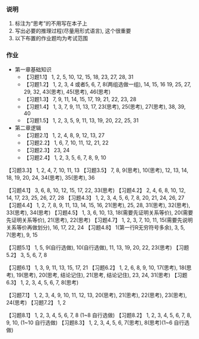 ### 说明
1. 标注为“思考”的不用写在本子上
2. 写出必要的推理过程(尽量用形式语言), 这个很重要
3. 以下布置的作业题均为考试范围

### 作业
* 第一章基础知识
  * 【习题1.1】 1, 2, 5, 10, 12, 15, 18, 23, 27, 28, 31 
  * 【习题1.2】 1, 2, 3, 4 或者5, 6, 7, 8(两组选做一组), 14, 15, 16 19, 25, 27, 29, 32, 43(思考), 45(思考), 46(思考) 
  * 【习题1.3】 7, 9, 11, 14, 15, 17, 19, 21, 22, 23, 28 
  * 【习题1.4】 1, 3, 7, 9, 11, 13, 17, 23(思考), 25(思考), 27(思考), 38, 39, 40  
  * 【习题1.5】 1, 2, 3, 5, 9, 11, 13, 19, 20, 22, 25, 31 
* 第二章逻辑
  * 【习题2.1】 1, 2, 4, 8, 9, 12, 13, 27  
  * 【习题2.2】 1, 6, 7, 10, 11, 12, 21, 22 
  * 【习题2.3】 23, 24 
  * 【习题2.4】 1, 2, 3, 5, 6, 7, 8, 9, 10 

【习题3.3】 1, 2, 4, 7, 10, 11, 13 
【习题3.5】 7, 8, 9(思考), 10(思考), 12, 13, 14, 18, 19, 20, 24, 34(思考), 35(思考), 36 

【习题4.1】 3, 6, 8, 10, 12, 15, 17, 22, 33(思考)
【习题4.2】 2, 4, 6, 8, 10, 12, 14, 17, 23, 25, 26, 27, 28
【习题4.3】 1, 2, 3, 4, 5, 6, 7, 8, 20, 21, 24, 26, 27
【习题4.4】 1, 2, 7, 8, 9, 11, 13, 14, 15, 16, 21(思考), 25, 28, 31(思考), 32(思考), 33(思考), 34(思考) 
【习题4.5】 1, 3, 6, 10, 13, 18(需要先证明关系等价), 20(需要先证明关系等价), 21(思考), 22(思考)
【习题4.7】 1, 2, 3, 7, 10, 11, 15(需要先说明关系等价再做划分), 16, 17, 22, 24
【习题4.8】 1(第一行R无穷符号多余), 3, 5, 7(思考), 9, 15 

【习题5.1】 1, 5, 9(自行选做), 10(自行选做), 11, 13, 19, 20, 22, 23(思考)
【习题5.2】 3, 5, 6, 7, 8

【习题6.1】 1, 3, 9, 11, 13, 15, 17, 21 
【习题6.2】 1, 2, 6, 8, 9, 10, 17(思考), 18(思考), 19(思考), 20(思考, 结论记住), 21(思考, 结论记住), 23, 24, 31(思考)
【习题6.3】 1, 2, 3, 4, 5, 6, 7, 8(思考)

【习题7.1】 1, 2, 3, 4, 9, 10, 11, 12, 13, 20(思考), 21(思考), 22(思考), 23(思考), 24(思考)
【习题7.2】 1, 2

【习题8.1】 1, 2, 3, 4, 5, 6, 7, 8 (1~8 自行选做)
【习题8.2】 1, 2, 3, 4, 5, 6, 7, 8, 9, 10, (1~10 自行选做) 
【习题8.3】 1, 2, 3, 4, 5, 6, 7(思考), 8(思考)(1~6 自行选做)









